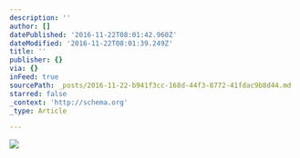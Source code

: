 ```yaml
---
description: ''
author: []
datePublished: '2016-11-22T08:01:42.960Z'
dateModified: '2016-11-22T08:01:39.249Z'
title: ''
publisher: {}
via: {}
inFeed: true
sourcePath: _posts/2016-11-22-b941f3cc-168d-44f3-8772-41fdac9b8d44.md
starred: false
_context: 'http://schema.org'
_type: Article

---
```

![](https://the-grid-user-content.s3-us-west-2.amazonaws.com/aece6ca6-6418-4c26-8726-c23b51d216fd.jpg)